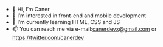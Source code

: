 - 👋 Hi, I’m Caner 
- 👀 I’m interested in front-end and mobile development 
- 🌱 I’m currently learning HTML, CSS and JS
- 📫 You can reach me via e-mail:canerdevx@gmail.com or https://twitter.com/canerdev

